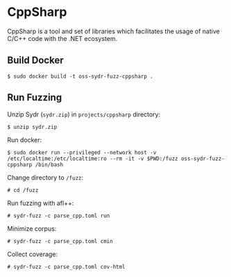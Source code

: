 # CppSharp

CppSharp is a tool and set of libraries which facilitates the usage of native C/C++ code with the .NET ecosystem.

## Build Docker

    $ sudo docker build -t oss-sydr-fuzz-cppsharp .

## Run Fuzzing

Unzip Sydr (`sydr.zip`) in `projects/cppsharp` directory:

    $ unzip sydr.zip

Run docker:

    $ sudo docker run --privileged --network host -v /etc/localtime:/etc/localtime:ro --rm -it -v $PWD:/fuzz oss-sydr-fuzz-cppsharp /bin/bash

Change directory to `/fuzz`:

    # cd /fuzz

Run fuzzing with afl++:

    # sydr-fuzz -c parse_cpp.toml run

Minimize corpus:

    # sydr-fuzz -c parse_cpp.toml cmin

Collect coverage:

    # sydr-fuzz -c parse_cpp.toml cov-html

